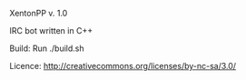 XentonPP v. 1.0

IRC bot written in C++

Build:
Run ./build.sh

Licence: http://creativecommons.org/licenses/by-nc-sa/3.0/